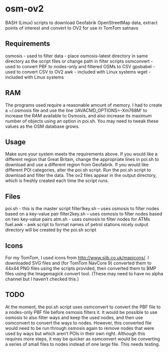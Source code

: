 osm-ov2
=======

BASH (Linux) scripts to download Geofabrik OpenStreetMap data, extract points of interest and convert to OV2 for use in TomTom satnavs

Requirements
------------

osmosis - used to filter data - place osmosis-latest directory in same directory as the script files or change path in filter scripts
osmconvert - used to convert PBF to nodes-only and filtered OSMs to CSV
gpsbabel - used to convert CSV to OV2
awk - included with Linux systems
wget - included with Linux systems

RAM
---

The programs used require a reasonable amount of memory. I had to create a ~/.osmosis file and use the line ‘JAVACMD_OPTIONS=-Xm768M’ to increase the RAM available to Osmosis, and also increase its maximum number of objects using an option in poi.sh. You may need to tweak these values as the OSM database grows.

Usage
-----

Make sure your system meets the requirements above. If you would like a different region that Great Britain, change the appropriate lines in poi.sh to download and use a different region from Geofabrik. If you would like different POI categories, alter the poi.sh script. Run the poi.sh script to download and filter the data. The ov2 files appear in the output directory, which is freshly created each time the script runs.

Files
-----

poi.sh - this is the master script
filter1key.sh – uses osmosis to filter nodes based on a key-value pair
filter2key.sh – uses osmosis to filter nodes based on two key-value pairs
atm.sh - uses osmosis to filter nodes for ATMs
fuel.awk - awk script to format names of petrol stations nicely
output directory will be created by the poi.sh script

Icons
-----

For my TomTom, I used icons from http://www.sjjb.co.uk/mapicons/. I downloaded SVG files and (for TomTom NavCore 9) converted them to 44x44 PNG files using the scripts provided, then converted them to BMP files using the Imagemagick convert tool. (These may need to have no alpha channel but I haven’t checked this.)

TODO
----

At the moment, the poi.sh script uses osmconvert to convert the PBF file to a nodes-only PBF file before osmosis filters it. It would be possible to use osmosis to also filter ways and keep the used nodes, and then use osmconvert to convert the ways to nodes. However, this converted file would need to be run through osmosis again to remove nodes that were used by ways but which aren’t POIs in their own right. Although this requires more steps, it may be quicker as osmconvert would be converting a series of small files to nodes instead of one large file. This needs testing.
